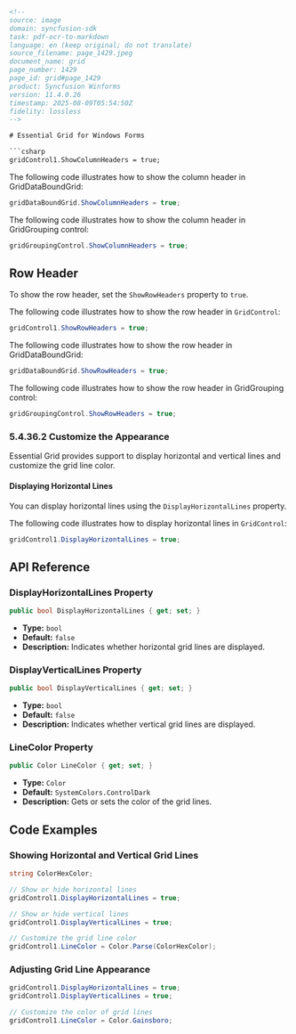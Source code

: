 ```html
<!-- 
source: image
domain: syncfusion-sdk
task: pdf-ocr-to-markdown
language: en (keep original; do not translate)
source_filename: page_1429.jpeg
document_name: grid
page_number: 1429
page_id: grid#page_1429
product: Syncfusion Winforms
version: 11.4.0.26
timestamp: 2025-08-09T05:54:50Z
fidelity: lossless
-->

# Essential Grid for Windows Forms

```csharp
gridControl1.ShowColumnHeaders = true;
```

The following code illustrates how to show the column header in GridDataBoundGrid:

```csharp
gridDataBoundGrid.ShowColumnHeaders = true;
```

The following code illustrates how to show the column header in GridGrouping control:

```csharp
gridGroupingControl.ShowColumnHeaders = true;
```

## Row Header

To show the row header, set the `ShowRowHeaders` property to `true`.

The following code illustrates how to show the row header in `GridControl`:

```csharp
gridControl1.ShowRowHeaders = true;
```

The following code illustrates how to show the row header in GridDataBoundGrid:

```csharp
gridDataBoundGrid.ShowRowHeaders = true;
```

The following code illustrates how to show the row header in GridGrouping control:

```csharp
gridGroupingControl.ShowRowHeaders = true;
```

### 5.4.36.2 Customize the Appearance

Essential Grid provides support to display horizontal and vertical lines and customize the grid line color.

#### Displaying Horizontal Lines

You can display horizontal lines using the `DisplayHorizontalLines` property.

The following code illustrates how to display horizontal lines in `GridControl`:

```csharp
gridControl1.DisplayHorizontalLines = true;
```

## API Reference

### DisplayHorizontalLines Property

```csharp
public bool DisplayHorizontalLines { get; set; }
```

- **Type:** `bool`
- **Default:** `false`
- **Description:** Indicates whether horizontal grid lines are displayed.

### DisplayVerticalLines Property

```csharp
public bool DisplayVerticalLines { get; set; }
```

- **Type:** `bool`
- **Default:** `false`
- **Description:** Indicates whether vertical grid lines are displayed.

### LineColor Property

```csharp
public Color LineColor { get; set; }
```

- **Type:** `Color`
- **Default:** `SystemColors.ControlDark`
- **Description:** Gets or sets the color of the grid lines.

## Code Examples

### Showing Horizontal and Vertical Grid Lines

```csharp
string ColorHexColor;

// Show or hide horizontal lines
gridControl1.DisplayHorizontalLines = true;

// Show or hide vertical lines
gridControl1.DisplayVerticalLines = true;

// Customize the grid line color
gridControl1.LineColor = Color.Parse(ColorHexColor);
```

### Adjusting Grid Line Appearance

```csharp
gridControl1.DisplayHorizontalLines = true;
gridControl1.DisplayVerticalLines = true;

// Customize the color of grid lines
gridControl1.LineColor = Color.Gainsboro;
```

<!-- tags: [Windows Forms, GridControl, GridDataBoundGrid, GridGrouping, RowHeader, ColumnHeader, GridAppearance] keywords: [Horizontal Lines, Vertical Lines, Grid Lines, GridAppearance, DisplayHorizontalLines, DisplayVerticalLines, LineColor, Customization, GridControl] -->
```